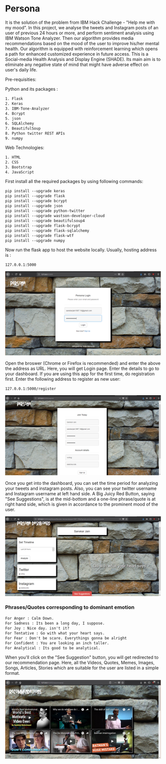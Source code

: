 # Persona
It is the solution of the problem from IBM Hack Challenge - "Help me with my mood".
In this project, we analyse the tweets and Instagram posts of an user of previous 24 hours or more,
and perform sentiment analysis using IBM Watson Tone Analyzer. Then our algorithm provides media recommendations based on the
mood of the user to improve his/her mental health. Our algorithm is equipped with reinforcement learning which
opens a path for enhanced customized experience in future access. This is a Social-media Health Analysis and Display Engine (SHADE). Its main aim is to eliminate any negative state of mind that might have adverse effect on user's daily life.

Pre-requisities:

  Python and its packages :
  
    1. Flask
    2. Keras
    3. IBM-Tone-Analyzer
    4. Bcrypt
    5. json
    6. SQLAlchemy
    7. BeautifulSoup
    8. Python twitter REST APIs
    9. numpy
    
  Web Technologies:
  
    1. HTML
    2. CSS
    3. Bootstrap
    4. JavaScript

First install all the required packages by using following commands:

```
pip install --upgrade keras
pip install --upgrade flask
pip install --upgrade bcrypt
pip install --upgrade json
pip install --upgrade python-twitter
pip install --upgrade wastson-developer-cloud
pip install --upgrade beautifulsoup4
pip install --upgrade flask-bcrypt
pip install --upgrade flask-sqlalchemy
pip install --upgrade flask-wtf
pip install --upgrade numpy
```

Now run the flask app to host the website locally. Usually, hosting address is : 
```
127.0.0.1:5000
```
![LoginPage](./Screenshots/LoginPage.PNG)

Open the broswer (Chrome or Firefox is recommended) and enter the above the address as URL.
Here, you will get Login page. Enter the details to go to your dashboard. If you are using this
app for the first time, do registration first. Enter the following address to register as new user:

```
127.0.0.1:5000/register
```

![RegistrationPage](./Screenshots/RegistrationPage.PNG)


Once you get into the dashboard, you can set the time period for analyzing your tweets and instagram posts. Also, you can see
your twitter username and Instagram username at left hand side. A Big Juicy Red Button, saying "See Suggestions", is at the mid-bottom and a one-line phrase/quote is at right hand side, which is given in accordance to the prominent mood of the user.

![Dashboard](./Screenshots/Dashboard.PNG)


### Phrases/Quotes corresponding to dominant emotion
```
For Anger : Calm Down.
For Sadness : Its been a long day, I suppose.
For Joy : Nice day. isn't it?
For Tentative : Go with what your heart says.
For Fear : Don't be scare. Everythings gonna be alright
For Confident : You are looking an inch taller.
For Analytical : Its good to be analytical.
```

When you'll click on the "See Suggestion" button, you will get redirected to our recommendation page. Here, all the Videos, Quotes, Memes, Images, Songs, Articles, Stories which are suitable for the user are listed in a simple format. 

![RecommendationPage](./Screenshots/RecommendationPage.PNG)
